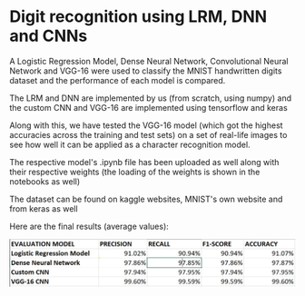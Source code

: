 # Digit recognition using LRM, DNN and CNNs

A Logistic Regression Model, Dense Neural Network, Convolutional Neural Network and VGG-16 were used to classify the MNIST handwritten digits dataset and the performance of each model is compared.

The LRM and DNN are implemented by us (from scratch, using numpy) and the custom CNN and VGG-16 are implemented using tensorflow and keras

Along with this, we have tested the VGG-16 model (which got the highest accuracies across the training and test sets) on a set of real-life images to see how well it can be applied as a character recognition model.

The respective model's .ipynb file has been uploaded as well along with their respective weights (the loading of the weights is shown in the notebooks as well)

The dataset can be found on kaggle websites, MNIST's own website and from keras as well

Here are the final results (average values):

![A test image](readmeimages/final.jpg)
